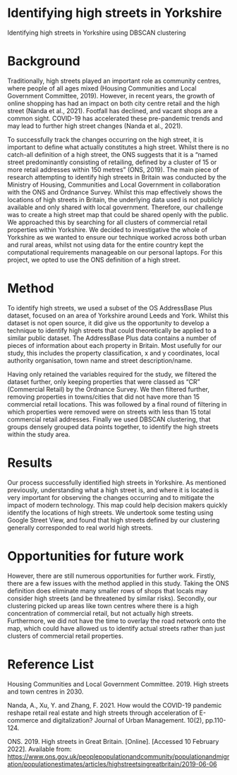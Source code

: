 # Identifying high streets in Yorkshire
Identifying high streets in Yorkshire using DBSCAN clustering

# Background
Traditionally, high streets played an important role as community centres, where people of all ages mixed (Housing Communities and Local Government Committee, 2019). However, in recent years, the growth of online shopping has had an impact on both city centre retail and the high street (Nanda et al., 2021). Footfall has declined, and vacant shops are a common sight. COVID-19 has accelerated these pre-pandemic trends and may lead to further high street changes (Nanda et al., 2021).

To successfully track the changes occurring on the high street, it is important to define what actually constitutes a high street. Whilst there is no catch-all definition of a high street, the ONS suggests that it is a “named street predominantly consisting of retailing, defined by a cluster of 15 or more retail addresses within 150 metres” (ONS, 2019). The main piece of research attempting to identify high streets in Britain was conducted by the Ministry of Housing, Communities and Local Government in collaboration with the ONS and Ordnance Survey. Whilst this map effectively shows the locations of high streets in Britain, the underlying data used is not publicly available and only shared with local government. Therefore, our challenge was to create a high street map that could be shared openly with the public. We approached this by searching for all clusters of commercial retail properties within Yorkshire. We decided to investigative the whole of Yorkshire as we wanted to ensure our technique worked across both urban and rural areas, whilst not using data for the entire country kept the computational requirements manageable on our personal laptops. For this project, we opted to use the ONS definition of a high street.

# Method
To identify high streets, we used a subset of the OS AddressBase Plus dataset, focused on an area of Yorkshire around Leeds and York. Whilst this dataset is not open source, it did give us the opportunity to develop a technique to identify high streets that could theoretically be applied to a similar public dataset. The AddressBase Plus data contains a number of pieces of information about each property in Britain. Most usefully for our study, this includes the property classification, x and y coordinates, local authority organisation, town name and street description/name.

Having only retained the variables required for the study, we filtered the dataset further, only keeping properties that were classed as “CR” (Commercial Retail) by the Ordnance Survey. We then filtered further, removing properties in towns/cities that did not have more than 15 commercial retail locations. This was followed by a final round of filtering in which properties were removed were on streets with less than 15 total commercial retail addresses. Finally we used DBSCAN clustering, that groups densely grouped data points together, to identify the high streets within the study area.

# Results
Our process successfully identified high streets in Yorkshire. As mentioned previously, understanding what a high street is, and where it is located is very important for observing the changes occurring and to mitigate the impact of modern technology. This map could help decision makers quickly identify the locations of high streets. We undertook some testing using Google Street View, and found that high streets defined by our clustering generally corresponded to real world high streets.

# Opportunities for future work
However, there are still numerous opportunities for further work. Firstly, there are a few issues with the method applied in this study. Taking the ONS definition does eliminate many smaller rows of shops that locals may consider high streets (and be threatened by similar risks). Secondly, our clustering picked up areas like town centres where there is a high concentration of commercial retail, but not actually high streets. Furthermore, we did not have the time to overlay the road network onto the map, which could have allowed us to identify actual streets rather than just clusters of commercial retail properties.

# Reference List
Housing Communities and Local Government Committee. 2019. High streets and town centres in 2030.

Nanda, A., Xu, Y. and Zhang, F. 2021. How would the COVID-19 pandemic reshape retail real estate and high streets through acceleration of E-commerce and digitalization? Journal of Urban Management. 10(2), pp.110-124.

ONS. 2019. High streets in Great Britain. [Online]. [Accessed 10 February 2022]. Available from: https://www.ons.gov.uk/peoplepopulationandcommunity/populationandmigration/populationestimates/articles/highstreetsingreatbritain/2019-06-06
